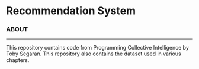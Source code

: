 # Recommendation System

### ABOUT
___
This repository contains code from Programming Collective Intelligence by Toby Segaran.
This repository also contains the dataset used in various chapters.
